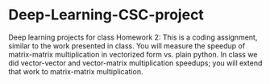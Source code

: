 # Deep-Learning-CSC-project
Deep learning projects for class 
Homework 2: This is a coding assignment, similar to the work presented in class. You will measure the speedup of matrix-matrix multiplication in vectorized form vs. plain python. In class we did vector-vector and vector-matrix multiplication speedups; you will extend that work to matrix-matrix multiplication.
